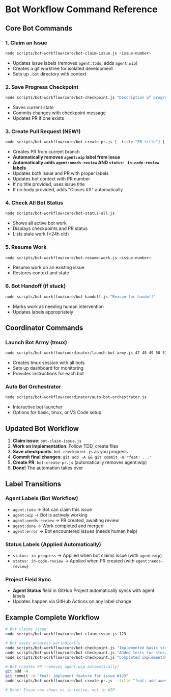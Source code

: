 # Bot Workflow Command Reference

## Core Bot Commands

### 1. Claim an Issue
```bash
node scripts/bot-workflow/core/bot-claim-issue.js <issue-number>
```
- Updates issue labels (removes `agent:todo`, adds `agent:wip`)
- Creates a git worktree for isolated development
- Sets up `.bot` directory with context

### 2. Save Progress Checkpoint
```bash
node scripts/bot-workflow/core/bot-checkpoint.js "Description of progress"
```
- Saves current state
- Commits changes with checkpoint message
- Updates PR if one exists

### 3. Create Pull Request (NEW!)
```bash
node scripts/bot-workflow/core/bot-create-pr.js [--title "PR title"] [--body "PR body"]
```
- Creates PR from current branch
- **Automatically removes `agent:wip` label from issue**
- **Automatically adds `agent:needs-review` AND `status: in-code-review` labels**
- Updates both issue and PR with proper labels
- Updates bot context with PR number
- If no title provided, uses issue title
- If no body provided, adds "Closes #X" automatically

### 4. Check All Bot Status
```bash
node scripts/bot-workflow/core/bot-status-all.js
```
- Shows all active bot work
- Displays checkpoints and PR status
- Lists stale work (>24h old)

### 5. Resume Work
```bash
node scripts/bot-workflow/core/bot-resume-work.js <issue-number>
```
- Resume work on an existing issue
- Restores context and state

### 6. Bot Handoff (if stuck)
```bash
node scripts/bot-workflow/core/bot-handoff.js "Reason for handoff"
```
- Marks work as needing human intervention
- Updates labels appropriately

## Coordinator Commands

### Launch Bot Army (tmux)
```bash
node scripts/bot-workflow/coordinator/launch-bot-army.js 47 48 49 50 51 52
```
- Creates tmux session with all bots
- Sets up dashboard for monitoring
- Provides instructions for each bot

### Auto Bot Orchestrator
```bash
node scripts/bot-workflow/coordinator/auto-bot-orchestrator.js
```
- Interactive bot launcher
- Options for basic, tmux, or VS Code setup

## Updated Bot Workflow

1. **Claim issue**: `bot-claim-issue.js`
2. **Work on implementation**: Follow TDD, create files
3. **Save checkpoints**: `bot-checkpoint.js` as you progress
4. **Commit final changes**: `git add -A && git commit -m "feat: ..."`
5. **Create PR**: `bot-create-pr.js` (automatically removes agent:wip)
6. **Done!** The automation takes over

## Label Transitions

### Agent Labels (Bot Workflow)
- `agent:todo` → Bot can claim this issue
- `agent:wip` → Bot is actively working  
- `agent:needs-review` → PR created, awaiting review
- `agent:done` → Work completed and merged
- `agent:error` → Bot encountered issues (needs human help)

### Status Labels (Applied Automatically)
- `status: in-progress` → Applied when bot claims issue (with `agent:wip`)
- `status: in-code-review` → Applied when PR created (with `agent:needs-review`)

### Project Field Sync
- **Agent Status** field in GitHub Project automatically syncs with agent labels
- Updates happen via GitHub Actions on any label change

## Example Complete Workflow

```bash
# Bot claims issue
node scripts/bot-workflow/core/bot-claim-issue.js 123

# Bot saves progress periodically
node scripts/bot-workflow/core/bot-checkpoint.js "Implemented basic structure"
node scripts/bot-workflow/core/bot-checkpoint.js "Added tests for storage"
node scripts/bot-workflow/core/bot-checkpoint.js "Completed implementation"

# Bot creates PR (removes agent:wip automatically)
git add -A
git commit -m "feat: implement feature for issue #123"
node scripts/bot-workflow/core/bot-create-pr.js --title "feat: add awesome feature"

# Done! Issue now shows as in review, not in WIP
```
